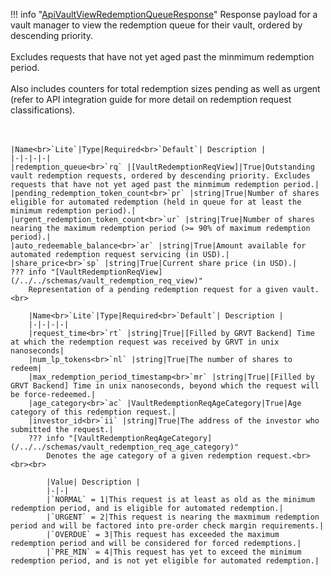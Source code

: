 !!! info "[ApiVaultViewRedemptionQueueResponse](/../../schemas/api_vault_view_redemption_queue_response)"
    Response payload for a vault manager to view the redemption queue for their vault, ordered by descending priority.<br><br>Excludes requests that have not yet aged past the minmimum redemption period.<br><br>Also includes counters for total redemption sizes pending as well as urgent (refer to API integration guide for more detail on redemption request classifications).<br><br><br>

    |Name<br>`Lite`|Type|Required<br>`Default`| Description |
    |-|-|-|-|
    |redemption_queue<br>`rq` |[VaultRedemptionReqView]|True|Outstanding vault redemption requests, ordered by descending priority. Excludes requests that have not yet aged past the minmimum redemption period.|
    |pending_redemption_token_count<br>`pr` |string|True|Number of shares eligible for automated redemption (held in queue for at least the minimum redemption period).|
    |urgent_redemption_token_count<br>`ur` |string|True|Number of shares nearing the maximum redemption period (>= 90% of maximum redemption period).|
    |auto_redeemable_balance<br>`ar` |string|True|Amount available for automated redemption request servicing (in USD).|
    |share_price<br>`sp` |string|True|Current share price (in USD).|
    ??? info "[VaultRedemptionReqView](/../../schemas/vault_redemption_req_view)"
        Representation of a pending redemption request for a given vault.<br>

        |Name<br>`Lite`|Type|Required<br>`Default`| Description |
        |-|-|-|-|
        |request_time<br>`rt` |string|True|[Filled by GRVT Backend] Time at which the redemption request was received by GRVT in unix nanoseconds|
        |num_lp_tokens<br>`nl` |string|True|The number of shares to redeem|
        |max_redemption_period_timestamp<br>`mr` |string|True|[Filled by GRVT Backend] Time in unix nanoseconds, beyond which the request will be force-redeemed.|
        |age_category<br>`ac` |VaultRedemptionReqAgeCategory|True|Age category of this redemption request.|
        |investor_id<br>`ii` |string|True|The address of the investor who submitted the request.|
        ??? info "[VaultRedemptionReqAgeCategory](/../../schemas/vault_redemption_req_age_category)"
            Denotes the age category of a given redemption request.<br><br><br>

            |Value| Description |
            |-|-|
            |`NORMAL` = 1|This request is at least as old as the minimum redemption period, and is eligible for automated redemption.|
            |`URGENT` = 2|This request is nearing the maxmimum redemption period and will be factored into pre-order check margin requirements.|
            |`OVERDUE` = 3|This request has exceeded the maximum redemption period and will be considered for forced redemptions.|
            |`PRE_MIN` = 4|This request has yet to exceed the minimum redemption period, and is not yet eligible for automated redemption.|

